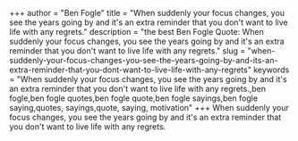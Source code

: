 +++
author = "Ben Fogle"
title = "When suddenly your focus changes, you see the years going by and it's an extra reminder that you don't want to live life with any regrets."
description = "the best Ben Fogle Quote: When suddenly your focus changes, you see the years going by and it's an extra reminder that you don't want to live life with any regrets."
slug = "when-suddenly-your-focus-changes-you-see-the-years-going-by-and-its-an-extra-reminder-that-you-dont-want-to-live-life-with-any-regrets"
keywords = "When suddenly your focus changes, you see the years going by and it's an extra reminder that you don't want to live life with any regrets.,ben fogle,ben fogle quotes,ben fogle quote,ben fogle sayings,ben fogle saying,quotes, sayings,quote, saying, motivation"
+++
When suddenly your focus changes, you see the years going by and it's an extra reminder that you don't want to live life with any regrets.
